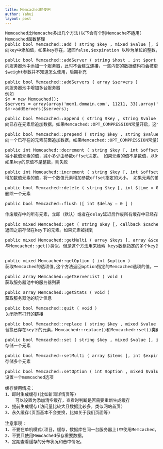 ```yaml
---
title: Memcached的使用
author: Yahui
layout: post
---
```



<pre>
Memcached比Memcache多出几个方法(以下会有个别Memcache不适用)
Memcached函数整理
public bool Memcached::add ( string $key , mixed $value [, int $expiration ] ) 
向key中添加值，如果key存在，返回false,$expiration 以秒为单位的整数，过期时间，例如120(2分钟后过期,0为常驻)
 
public bool Memcached::addServer ( string $host , int $port [, int $weight = 0 ] )
向服务器池中添加一个服务器，此时不会建立连接，一些内部的数据结构将会被更新。 因此，如果你需要增加多台服务器，更好的方式是使用Memcached::addServers() 以确保这种更新只发生一次。
$weight参数并不知道怎么使用，后期补充
 
public bool Memcached::addServers ( array $servers )
向服务器池中增加多台服务器
例如
$m = new Memcached();
$servers = array(array('mem1.domain.com', 11211, 33),array('mem2.domain.com', 11211, 67));
$m->addServers($servers);
 
public bool Memcached::append ( string $key , string $value )
向已存在元素后追加数据，如果Memcached::OPT_COMPRESSION常量开启，这个操作会失败，并引发一个警告，因为向压缩数据 后追加数据可能会导致解压不了。
 
public bool Memcached::prepend ( string $key , string $value )
向一个已存在的元素前面追加数据，如果Memcached::OPT_COMPRESSION常量开启，这个操作会失败，并引发一个警告，因为向压缩数据 后追加数据可能会导致解压不了。
 
public int Memcached::decrement ( string $key [, int $offset = 1 ] )
减小数值元素的值，减小多少由参数offset决定。 如果元素的值不是数值，以0值对待。如果减小后的值小于0,则新的值被设置为0.如果元素不存在，Memcached::decrement() 失败。
如果key的原值不是整数，则失败
 
public int Memcached::increment ( string $key [, int $offset = 1 ] )
增加数值元素的值，将一个数值元素增加参数offset指定的大小。 如果元素的值不是数值类型，将其作为0处理。如果元素不存在Memcached::increment()失败。
 
public bool Memcached::delete ( string $key [, int $time = 0 ] )
删除一个元素
 
public bool Memcached::flush ([ int $delay = 0 ] )
 
作废缓存中的所有元素，立即（默认）或者在delay延迟后作废所有缓存中已经存在的元素。 在作废之后检索命令将不会有任何返回（除非在执行Memcached::flush()作废之后，该key下被重新存储过）。flush不会 真正的释放已有元素的内存， 而是逐渐的存入新元素重用那些内存。
 
public mixed Memcached::get ( string $key [, callback $cache_cb [, float &$cas_token ]] )
返回之前存储在key下的元素。如果元素被找到
 
public mixed Memcached::getMulti ( array $keys [, array &$cas_tokens [, int $flags ]] )
与Memcached::get()类似，但是这个方法用来检索 keys数组指定的多个key对应的元素。如果提供了参数cas_tokens，对于检索到的元素会为其添加CAS标记值。
 
 
public mixed Memcached::getOption ( int $option )
获取Memcached的选项值,这个方法返回option指定的Memcached选项的值。一些选项是和libmemcached中相对应的， 也有一些特殊的选项仅仅是扩展自身的。
 
public array Memcached::getServerList ( void )
获取服务器池中的服务器列表
 
public array Memcached::getStats ( void )
获取服务器池的统计信息
 
public bool Memcached::quit ( void )
关闭所有打开的链接
 
public bool Memcached::replace ( string $key , mixed $value [, int $expiration ] )
替换已存在key下的元素，Memcached::replace()和Memcached::set()类似，但是如果 服务端不存在key， 操作将失败。
 
public bool Memcached::set ( string $key , mixed $value [, int $expiration ] )
存储一个元素
 
public bool Memcached::setMulti ( array $items [, int $expiration ] )
存储多个元素
 
public bool Memcached::setOption ( int $option , mixed $value )
设置一个memcached选项

缓存使用情况：
1、即时生成缓存(比如新闻详情页等)
	可以设置为添加清空缓存，查看时判断是否需要重新生成缓存
2、提前生成缓存(访问量比较大且数据比较多，类似网站首页)
3、永久缓存(页面基本不会变换，比如关于我们页面等)

注意事项：
1、不要在单机模式(项目，缓存，数据库在同一台服务器上)中使用Memcached，因为会占用很多的内存。
2、不要只使用Memcached保存重要数据。
3、定期查看缓存的分布状况和击中情况。
</pre>
